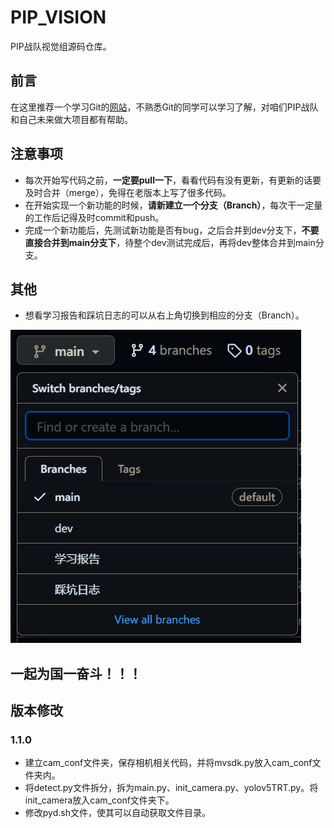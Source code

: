 # PIP_VISION
PIP战队视觉组源码仓库。
## 前言
在这里推荐一个学习Git的[网站](https://www.liaoxuefeng.com/wiki/896043488029600)，不熟悉Git的同学可以学习了解，对咱们PIP战队和自己未来做大项目都有帮助。
## 注意事项
- 每次开始写代码之前，**一定要pull一下**，看看代码有没有更新，有更新的话要及时合并（merge），免得在老版本上写了很多代码。
- 在开始实现一个新功能的时候，**请新建立一个分支（Branch）**，每次干一定量的工作后记得及时commit和push。
- 完成一个新功能后，先测试新功能是否有bug，之后合并到dev分支下，**不要直接合并到main分支下**，待整个dev测试完成后，再将dev整体合并到main分支。
## 其他
- 想看学习报告和踩坑日志的可以从右上角切换到相应的分支（Branch）。

![示例图片](https://github.com/gaohaojia/PIP_VISION/blob/images/%E7%A4%BA%E4%BE%8B%E5%9B%BE%E7%89%87.png)
## 一起为国一奋斗！！！
## 版本修改
### 1.1.0
- 建立cam_conf文件夹，保存相机相关代码，并将mvsdk.py放入cam_conf文件夹内。
- 将detect.py文件拆分，拆为main.py、init_camera.py、yolov5TRT.py。将init_camera放入cam_conf文件夹下。
- 修改pyd.sh文件，使其可以自动获取文件目录。